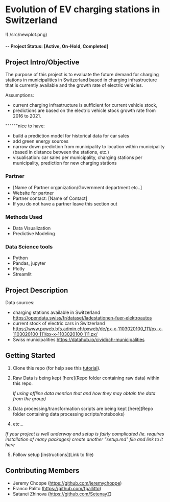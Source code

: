 # Evolution of EV charging stations in Switzerland


!(./src/newplot.png)


#### -- Project Status: [Active, On-Hold, Completed]

## Project Intro/Objective
The purpose of this project is to evaluate the future demand for charging stations in municipalities in Switzerland based in charging infrastructure that is currently available and the growth rate of electric vehicles.

Assumptions: 
- current charging infrastructure is sufficient for current vehicle stock, 
- predictions are based on the electric vehicle stock growth rate from 2016 to 2021.

""""""nice to have: 
- build a prediction model for historical data for car sales
- add green energy sources
- narrow down prediction from municipality to location within municipality (based in distance between the stations, etc.)
- visualisation: car sales per municipality, charging stations per municipality, prediction for new charging stations

### Partner
* [Name of Partner organization/Government department etc..]
* Website for partner
* Partner contact: [Name of Contact]
* If you do not have a partner leave this section out

### Methods Used
* Data Visualization
* Predictive Modeling

### Data Science tools
* Python
* Pandas, jupyter
* Plotly 
* Streamlit 

## Project Description

Data sources:
- charging stations available in Switzerland https://opendata.swiss/fr/dataset/ladestationen-fuer-elektroautos
- current stock of electric cars in Switzerland https://www.pxweb.bfs.admin.ch/pxweb/de/px-x-1103020100_111/px-x-1103020100_111/px-x-1103020100_111.px/
- Swiss municipalities https://datahub.io/cividi/ch-municipalities

## Getting Started

1. Clone this repo (for help see this [tutorial](https://help.github.com/articles/cloning-a-repository/)).
2. Raw Data is being kept [here](Repo folder containing raw data) within this repo.

    *If using offline data mention that and how they may obtain the data from the group)*

3. Data processing/transformation scripts are being kept [here](Repo folder containing data processing scripts/notebooks)
4. etc...

*If your project is well underway and setup is fairly complicated (ie. requires installation of many packages)
create another "setup.md" file and link to it here*

5. Follow setup [instructions](Link to file)


## Contributing Members

 - Jeremy Choppe (https://github.com/jeremychoppe)
 - Franco Palito (https://github.com/fpallitto)
 - Satanei Zhinova (https://github.com/SetenayZ)
